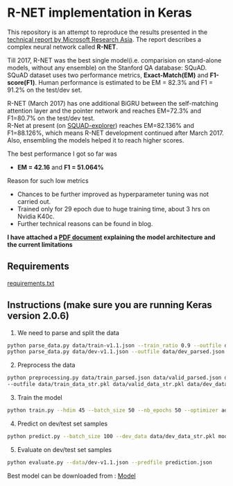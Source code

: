 # R-NET implementation in Keras

This repository is an attempt to reproduce the results presented in the [technical report by Microsoft Research Asia](https://www.microsoft.com/en-us/research/wp-content/uploads/2017/05/r-net.pdf). The report describes a complex neural network called **R-NET**.

Till 2017, R-NET was the best single model(i.e. comparision on stand-alone models, without any ensemble) on the Stanford QA database: SQuAD. <br /> 
SQuAD dataset uses two performance metrics, **Exact-Match(EM)** and **F1-score(F1)**. Human performance is estimated to be EM = 82.3% and F1 = 91.2% on the test/dev set.

R-NET (March 2017) has one additional BiGRU between the self-matching attention layer and the pointer network and reaches EM=72.3% and F1=80.7% on the test/dev test. <br />
R-Net at present (on [SQUAD-explorer](https://rajpurkar.github.io/SQuAD-explorer/)) reaches EM=82.136% and F1=88.126%, which means R-NET development continued after March 2017. Also, ensembling the models helped it to reach higher scores.

The best performance I got so far was 
- **EM = 42.16** and **F1 = 51.064%**

Reason for such low metrics
- Chances to be further improved as hyperparameter tuning was not carried out.
- Trained only for 29 epoch due to huge training time, about 3 hrs on Nvidia K40c.
- Further technical reasons can be found in blog.

**I have attached a [PDF document](https://github.com/halloTheCoder/RNet-Keras/blob/master/QUESTION-ANSWERING%20ON%20SQUADv1.pdf) explaining the model architecture and the current limitations**

## Requirements
[requirements.txt](https://github.com/halloTheCoder/RNet-Keras/tree/master/requirements.txt)

## Instructions (make sure you are running Keras version 2.0.6)

1. We need to parse and split the data
```sh
python parse_data.py data/train-v1.1.json --train_ratio 0.9 --outfile data/train_parsed.json --outfile_valid data/valid_parsed.json
python parse_data.py data/dev-v1.1.json --outfile data/dev_parsed.json
```

2. Preprocess the data
```sh
python preprocessing.py data/train_parsed.json data/valid_parsed.json data/dev_parsed.json \
--outfile data/train_data_str.pkl data/valid_data_str.pkl data/dev_data_str.pkl --include_str
```

3. Train the model
```sh
python train.py --hdim 45 --batch_size 50 --nb_epochs 50 --optimizer adadelta --lr 1 --dropout 0.2 --char_level_embeddings --train_data data/train_data_str.pkl --valid_data data/valid_data_str.pkl
```

4. Predict on dev/test set samples
```sh
python predict.py --batch_size 100 --dev_data data/dev_data_str.pkl models/29-t3.742772511577511-v4.2209280522167525.model prediction.json
```

5. Evaluate on dev/test set samples
```sh
python evaluate.py --data/dev-v1.1.json --predfile prediction.json
```

Best model can be downloaded from : [Model](https://github.com/halloTheCoder/RNet-Keras/blob/master/models/29-t3.742772511577511-v4.2209280522167525.model)
